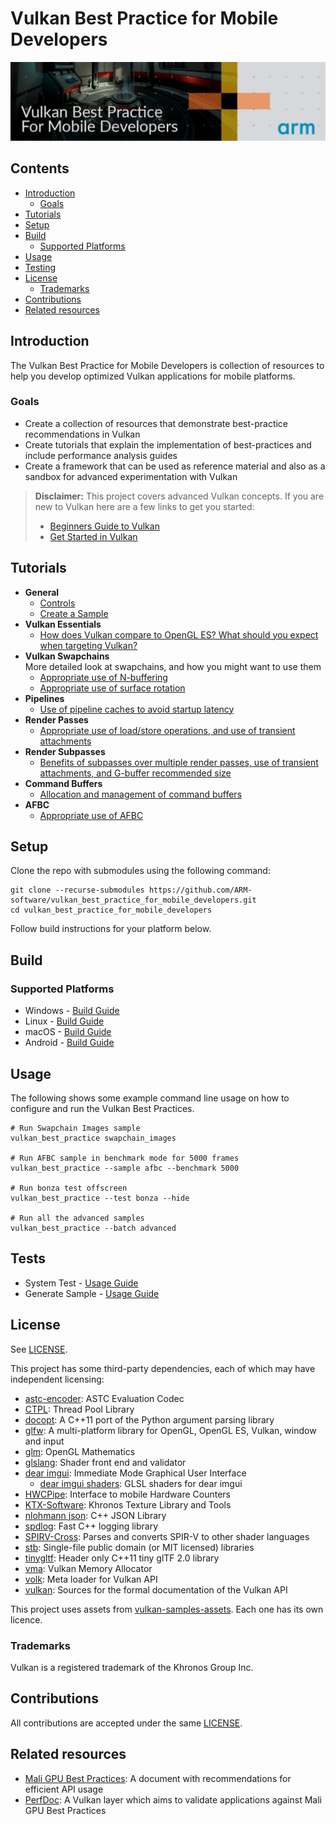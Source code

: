 <!--
- Copyright (c) 2019, Arm Limited and Contributors
-
- SPDX-License-Identifier: MIT
-
- Permission is hereby granted, free of charge,
- to any person obtaining a copy of this software and associated documentation files (the "Software"),
- to deal in the Software without restriction, including without limitation the rights to
- use, copy, modify, merge, publish, distribute, sublicense, and/or sell copies of the Software,
- and to permit persons to whom the Software is furnished to do so, subject to the following conditions:
-
- The above copyright notice and this permission notice shall be included in all copies or substantial portions of the Software.
-
- THE SOFTWARE IS PROVIDED "AS IS", WITHOUT WARRANTY OF ANY KIND, EXPRESS OR IMPLIED,
- INCLUDING BUT NOT LIMITED TO THE WARRANTIES OF MERCHANTABILITY,
- FITNESS FOR A PARTICULAR PURPOSE AND NONINFRINGEMENT.
- IN NO EVENT SHALL THE AUTHORS OR COPYRIGHT HOLDERS BE LIABLE FOR ANY CLAIM, DAMAGES OR OTHER LIABILITY,
- WHETHER IN AN ACTION OF CONTRACT, TORT OR OTHERWISE, ARISING FROM,
- OUT OF OR IN CONNECTION WITH THE SOFTWARE OR THE USE OR OTHER DEALINGS IN THE SOFTWARE.
-
-->

# Vulkan Best Practice for Mobile Developers <!-- omit in toc -->

![Vulkan Best Practice for Mobile Developers banner](banner.jpg)

## Contents <!-- omit in toc -->

- [Introduction](#introduction)
  - [Goals](#goals)
- [Tutorials](#tutorials)
- [Setup](#setup)
- [Build](#build)
  - [Supported Platforms](#supported-platforms)
- [Usage](#usage)
- [Testing](#tests)
- [License](#license)
  - [Trademarks](#trademarks)
- [Contributions](#contributions)
- [Related resources](#related-resources)

## Introduction

The Vulkan Best Practice for Mobile Developers is collection of resources to help you develop optimized Vulkan applications for mobile platforms.

### Goals
- Create a collection of resources that demonstrate best-practice recommendations in Vulkan
- Create tutorials that explain the implementation of best-practices and include performance analysis guides
- Create a framework that can be used as reference material and also as a sandbox for advanced experimentation with Vulkan

> **Disclaimer:** This project covers advanced Vulkan concepts. If you are new to Vulkan here are a few links to get you started:
> - [Beginners Guide to Vulkan](https://www.khronos.org/blog/beginners-guide-to-vulkan)
> - [Get Started in Vulkan](https://vulkan-tutorial.com/)

## Tutorials
- **General**
  - [Controls](./docs/controls.md)
  - [Create a Sample](./docs/create_sample.md)
- **Vulkan Essentials**  
  - [How does Vulkan compare to OpenGL ES? What should you expect when targeting Vulkan?](./samples/vulkan_basics.md)
- **Vulkan Swapchains**  
More detailed look at swapchains, and how you might want to use them
  - [Appropriate use of N-buffering](./samples/advanced/swapchain_images/swapchain_images_tutorial.md)
  - [Appropriate use of surface rotation](./samples/advanced/surface_rotation/surface_rotation_tutorial.md)
- **Pipelines**
  - [Use of pipeline caches to avoid startup latency](./samples/advanced/pipeline_cache/pipeline_cache_tutorial.md)
- **Render Passes**
  - [Appropriate use of load/store operations, and use of transient attachments](./samples/advanced/render_passes/render_passes_tutorial.md)
- **Render Subpasses**
  - [Benefits of subpasses over multiple render passes, use of transient attachments, and G-buffer recommended size](./samples/advanced/render_subpasses/render_subpasses_tutorial.md)
- **Command Buffers**
  - [Allocation and management of command buffers](./samples/advanced/command_buffer_usage/command_buffer_usage_tutorial.md)
- **AFBC**
  - [Appropriate use of AFBC](./samples/advanced/afbc/afbc_tutorial.md)

## Setup

Clone the repo with submodules using the following command:

```
git clone --recurse-submodules https://github.com/ARM-software/vulkan_best_practice_for_mobile_developers.git
cd vulkan_best_practice_for_mobile_developers
```

Follow build instructions for your platform below.

## Build

### Supported Platforms
- Windows - [Build Guide](./docs/build.md#windows "Windows Build Guide")
- Linux - [Build Guide](./docs/build.md#linux "Linux Build Guide")
- macOS - [Build Guide](./docs/build.md#macos "macOS Build Guide")
- Android - [Build Guide](./docs/build.md#android "Android Build Guide")

## Usage

The following shows some example command line usage on how to configure and run the Vulkan Best Practices.

```
# Run Swapchain Images sample
vulkan_best_practice swapchain_images

# Run AFBC sample in benchmark mode for 5000 frames
vulkan_best_practice --sample afbc --benchmark 5000 

# Run bonza test offscreen
vulkan_best_practice --test bonza --hide

# Run all the advanced samples
vulkan_best_practice --batch advanced
```


## Tests

- System Test - [Usage Guide](docs/testing.md#system-test "System Test Guide")
- Generate Sample - [Usage Guide](docs/testing.md#generate-sample-test "Generate Sample Test Guide")


## License

See [LICENSE](LICENSE).

This project has some third-party dependencies, each of which may have independent licensing:

- [astc-encoder](https://github.com/ARM-software/astc-encoder): ASTC Evaluation Codec
- [CTPL](https://github.com/vit-vit/CTPL): Thread Pool Library
- [docopt](https://github.com/docopt/docopt.cpp): A C++11 port of the Python argument parsing library
- [glfw](https://github.com/glfw/glfw): A multi-platform library for OpenGL, OpenGL ES, Vulkan, window and input
- [glm](https://github.com/g-truc/glm): OpenGL Mathematics
- [glslang](https://github.com/KhronosGroup/glslang): Shader front end and validator
- [dear imgui](https://github.com/ocornut/imgui): Immediate Mode Graphical User Interface
  - [dear imgui shaders](https://github.com/SaschaWillems/Vulkan/tree/master/data/shaders/imgui): GLSL shaders for dear imgui
- [HWCPipe](https://github.com/ARM-software/HWCPipe): Interface to mobile Hardware Counters
- [KTX-Software](https://github.com/KhronosGroup/KTX-Software): Khronos Texture Library and Tools
- [nlohmann json](https://github.com/nlohmann/json): C++ JSON Library
- [spdlog](https://github.com/gabime/spdlog): Fast C++ logging library
- [SPIRV-Cross](https://github.com/KhronosGroup/SPIRV-Cross): Parses and converts SPIR-V to other shader languages
- [stb](https://github.com/nothings/stb): Single-file public domain (or MIT licensed) libraries
- [tinygltf](https://github.com/syoyo/tinygltf): Header only C++11 tiny glTF 2.0 library
- [vma](https://github.com/GPUOpen-LibrariesAndSDKs/VulkanMemoryAllocator): Vulkan Memory Allocator
- [volk](https://github.com/zeux/volk): Meta loader for Vulkan API
- [vulkan](https://github.com/KhronosGroup/Vulkan-Docs): Sources for the formal documentation of the Vulkan API

This project uses assets from [vulkan-samples-assets](https://gitlab.khronos.org/vulkan/vulkan-samples-assets). Each one has its own licence.

### Trademarks

Vulkan is a registered trademark of the Khronos Group Inc.

## Contributions

All contributions are accepted under the same [LICENSE](LICENSE).

## Related resources

- [Mali GPU Best Practices](https://developer.arm.com/solutions/graphics/developer-guides/mali-gpu-best-practices): A document with recommendations for efficient API usage
- [PerfDoc](https://github.com/ARM-software/perfdoc): A Vulkan layer which aims to validate applications against Mali GPU Best Practices
